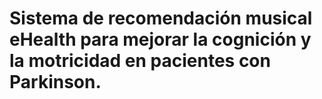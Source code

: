 # Sistema de recomendación musical eHealth para mejorar la cognición y la motricidad en pacientes con Parkinson.
